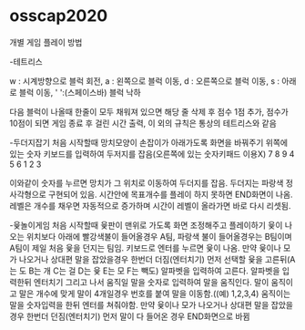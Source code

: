 # osscap2020

개별 게임 플레이 방법

-테트리스

  w : 시계방향으로 블럭 회전,
  a : 왼쪽으로 블럭 이동,
  d : 오른쪽으로 블럭 이동,
  s : 아래로 블럭 이동,
  ' ':(스페이스바) 블럭 낙하
  
  다음 블럭이 나올때 한줄이 모두 채워져 있으면 해당 줄 삭제 후 점수 1점 추가,
  점수가 10점이 되면 게임 종료 후 걸린 시간 출력,
  이 외의 규칙은 통상의 테트리스와 같음


-두더지잡기
처음 시작할때 망치모양이 손잡이가 아래가도록 화면을 바꿔주기
위쪽에 있는 숫자 키보드를 입력하여 두저지를 잡음(오른쪽에 있는 숫자키패드 이용X)
7 8 9
4 5 6
1 2 3

이와같이 숫자를 누르면 망치가 그 위치로 이동하여 두더지를 잡음.
두더지는 파랑색 정사각형으로 구현되어 있음.
시간안에 목표개수를 플레이 하지 못하면 END화면이 나옴. 레벨은 개수를 채우면 자동적으로 증가하며 시간이 레벨이 올라가면 바로 다시 리셋됨.

-윷놀이게임
처음 시작할때 윷판이 맨위로 가도록 화면 조정해주고 플레이하기
윷이 나오는 위치보다 아래에 빨강색불이 들어올경우 A팀, 파랑색 불이 들어올경우는 B팀이며 A팀이 제일 처음 윷을 던지는 팀임.
키보드로 엔터를 누르면 윷이 나옴.
만약 윷이나 모가 나오거나 상대편 말을 잡았을경우 한번더 더짐(엔터치기)
먼저 선택할 윷을 고른뒤(A는 도 B는 개 C는 걸 D는 윷 E는 모 F는 빽도) 알파벳을 입력하여 고른다. 알파벳을 입력한뒤 엔터치기
그리고 나서 움직일 말을 숫자로 입력하여 말을 움직인다.
말이 움직이고 말은 개수에 맞게 말이 4개일경우 번호를 붙여 말을 이동함.((예) 1,2,3,4)
움직이는 말을 숫자입력을 한뒤 엔터를 쳐줘야함.
만약 윷이나 모가 나오거나 상대편 말을 잡았을경우 한번더 던짐(엔터치기)
먼저 말이 다 들어온 경우 END화면으로 바뀜
